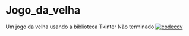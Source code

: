 # Jogo_da_velha
Um jogo da velha usando a biblioteca Tkinter
Não terminado
[![codecov](https://codecov.io/gh/Tchucknoia/Jogo_da_velha/branch/master/graph/badge.svg)](https://codecov.io/gh/Tchucknoia/Jogo_da_velha)
